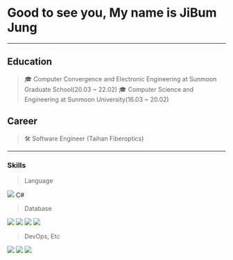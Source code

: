 # Good to see you, My name is JiBum Jung
---
## Education

>🎓 Computer Convergence and Electronic Engineering at Sunmoon Graduate School(20.03 ~ 22.02)
>🎓 Computer Science and Engineering at Sunmoon University(16.03 ~ 20.02)

## Career

> 🛠 Software Engineer (Taihan Fiberoptics)
---

### Skills
> Language

<img src="https://img.shields.io/badge/-python-blue"/>
C#

> Database

<img src="https://img.shields.io/badge/-mysql-red"/>
<img src="https://img.shields.io/badge/-ms-sql-red"/>
<img src="https://img.shields.io/badge/-Oracle-red"/>
<img src="https://img.shields.io/badge/-mariaDB-red"/>

> DevOps, Etc

<img src="https://img.shields.io/badge/-Github-green"/>
<img src="https://img.shields.io/badge/-Docker-green"/>
<img src="https://img.shields.io/badge/-vscode-green"/>

<!--
**JungJiBum/JungJiBum** is a ✨ _special_ ✨ repository because its `README.md` (this file) appears on your GitHub profile.

Here are some ideas to get you started:

- 🔭 I’m currently working on ...
- 🌱 I’m currently learning ...
- 👯 I’m looking to collaborate on ...
- 🤔 I’m looking for help with ...
- 💬 Ask me about ...
- 📫 How to reach me: ...
- 😄 Pronouns: ...
- ⚡ Fun fact: ...
-->
